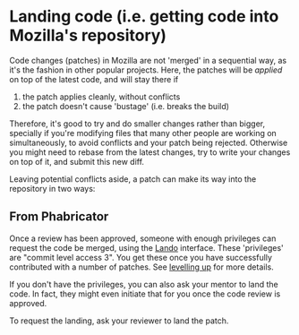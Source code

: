 # Landing code (i.e. getting code into Mozilla's repository)

Code changes (patches) in Mozilla are not 'merged' in a sequential way, as it's the fashion in other popular projects. Here, the patches will be *applied* on top of the latest code, and will stay there if

1. the patch applies cleanly, without conflicts
2. the patch doesn't cause 'bustage' (i.e. breaks the build)

Therefore, it's good to try and do smaller changes rather than bigger, specially if you're modifying files that many other people are working on simultaneously, to avoid conflicts and your patch being rejected. Otherwise you might need to rebase from the latest changes, try to write your changes on top of it, and submit this new diff.

Leaving potential conflicts aside, a patch can make its way into the repository in two ways:

## From Phabricator

Once a review has been approved, someone with enough privileges can request the code be merged, using the [Lando](https://moz-conduit.readthedocs.io/en/latest/lando-user.html) interface. These 'privileges' are "commit level access 3". You get these once you have successfully contributed with a number of patches. See [levelling up](https://firefox-source-docs.mozilla.org/contributing/levelling-up.html) for more details.

If you don't have the privileges, you can also ask your mentor to land the code. In fact, they might even initiate that for you once the code review is approved.

To request the landing, ask your reviewer to land the patch.
